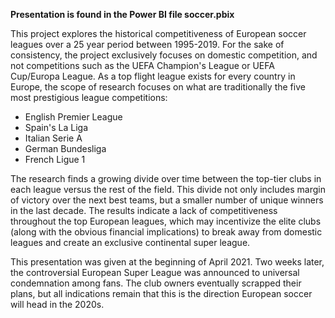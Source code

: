 <b>Presentation is found in the Power BI file soccer.pbix</b>

This project explores the historical competitiveness of European soccer leagues over a 25 year period between 1995-2019.
For the sake of consistency, the project exclusively focuses on domestic competition, and not competitions such as the UEFA Champion's League or UEFA Cup/Europa League.
As a top flight league exists for every country in Europe, the scope of research focuses on what are traditionally the five most prestigious league competitions:

- English Premier League
- Spain's La Liga
- Italian Serie A
- German Bundesliga
- French Ligue 1

The research finds a growing divide over time between the top-tier clubs in each league versus the rest of the field. This divide not only includes margin of victory over 
the next best teams, but a smaller number of unique winners in the last decade. The results indicate a lack of competitiveness throughout the top European leagues, which may
incentivize the elite clubs (along with the obvious financial implications) to break away from domestic leagues and create an exclusive continental super league.

This presentation was given at the beginning of April 2021. Two weeks later, the controversial European Super League was announced to universal condemnation among fans. The club
owners eventually scrapped their plans, but all indications remain that this is the direction European soccer will head in the 2020s.
